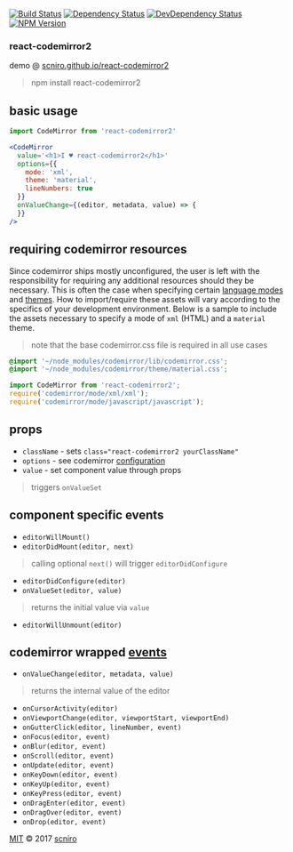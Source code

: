 [![Build Status](https://travis-ci.org/scniro/react-codemirror2.svg?branch=master)](https://travis-ci.org/scniro/react-codemirror2)
[![Dependency Status](https://img.shields.io/david/scniro/react-codemirror2.svg?label=deps&style=flat-square)](https://david-dm.org/scniro/react-codemirror2)
[![DevDependency Status](https://img.shields.io/david/dev/scniro/react-codemirror2.svg?label=devDeps&style=flat-square)](https://david-dm.org/scniro/react-codemirror2#info=devDependencies)
[![NPM Version](https://img.shields.io/npm/v/react-codemirror2.svg?style=flat-square)](https://www.npmjs.com/package/react-codemirror2)

### react-codemirror2

demo @ [scniro.github.io/react-codemirror2](https://scniro.github.io/react-codemirror2/)

> npm install react-codemirror2


## basic usage
```jsx
import CodeMirror from 'react-codemirror2'

<CodeMirror
  value='<h1>I ♥ react-codemirror2</h1>'
  options={{
    mode: 'xml',
    theme: 'material',
    lineNumbers: true
  }}
  onValueChange={(editor, metadata, value) => {
  }}
/>
```

## requiring codemirror resources

Since codemirror ships mostly unconfigured, the user is left with the responsibility for requiring any additional resources should they be necessary. This is often the case when specifying certain [language modes]() and [themes](). How to import/require these assets will vary according to the specifics of your development environment. Below is a sample to include the assets necessary to specify a mode of `xml` (HTML) and a `material` theme.

> note that the base codemirror.css file is required in all use cases

```css
@import '~/node_modules/codemirror/lib/codemirror.css';
@import '~/node_modules/codemirror/theme/material.css';
```

```jsx
import CodeMirror from 'react-codemirror2';
require('codemirror/mode/xml/xml');
require('codemirror/mode/javascript/javascript');
```

## props

- `className` - sets `class="react-codemirror2 yourClassName"`
- `options` - see codemirror [configuration](https://codemirror.net/doc/manual.html#config)
- `value` - set component value through props
> triggers `onValueSet`

## component specific events

- `editorWillMount()`
- `editorDidMount(editor, next)`
> calling optional `next()` will trigger `editorDidConfigure`
- `editorDidConfigure(editor)`
- `onValueSet(editor, value)`
> returns the initial value via `value`
- `editorWillUnmount(editor)`

## codemirror wrapped [events](https://codemirror.net/doc/manual.html#events)

- `onValueChange(editor, metadata, value)`
> returns the internal value of the editor
- `onCursorActivity(editor)`
- `onViewportChange(editor, viewportStart, viewportEnd)`
- `onGutterClick(editor, lineNumber, event)`
- `onFocus(editor, event)`
- `onBlur(editor, event)`
- `onScroll(editor, event)`
- `onUpdate(editor, event)`
- `onKeyDown(editor, event)`
- `onKeyUp(editor, event)`
- `onKeyPress(editor, event)`
- `onDragEnter(editor, event)`
- `onDragOver(editor, event)`
- `onDrop(editor, event)`


[MIT](./LICENSE) © 2017 [scniro](https://github.com/scniro)